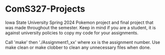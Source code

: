 # ComS327-Projects
Iowa State University Spring 2024 Pokemon project and final project that was made throughout the semester. 
Keep in mind if you are a student, it is against university policies to copy my code for your assignments.

Call 'make' then './Assignment1_xx' where xx is the assignment number. Use make clean or make clobber to clean any unnecessary files when done.
